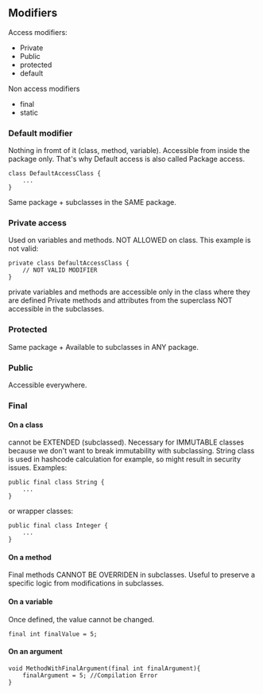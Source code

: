 






## Modifiers
Access modifiers:
* Private
* Public
* protected
* default

Non access modifiers
* final
* static

### Default modifier
Nothing in fromt of it (class, method, variable). 
Accessible from inside the package only.
That's why Default access is also called Package access. 
    
```
class DefaultAccessClass {
    ...
}
```
Same package + subclasses in the SAME package.

### Private access
Used on variables and methods. NOT ALLOWED on class.
This example is not valid:
```
private class DefaultAccessClass {
    // NOT VALID MODIFIER
}
```
private variables and methods are accessible only in the class where 
they are defined
Private methods and attributes from the superclass NOT accessible in the subclasses.

### Protected
Same package + Available to subclasses in ANY package.

### Public
Accessible everywhere.

### Final
#### On a class
cannot be EXTENDED (subclassed). Necessary for IMMUTABLE classes because we 
don't want to break immutability with subclassing. String class is used in 
hashcode calculation for example, so might result in security issues.
Examples:
```
public final class String {
    ...
}
```
or wrapper classes:
```
public final class Integer {
    ...
}
```

#### On a method
Final methods CANNOT BE OVERRIDEN in subclasses. Useful to preserve a specific logic from modifications
in subclasses.

#### On a variable
Once defined, the value cannot be changed.
```
final int finalValue = 5;
```

#### On an argument

```
void MethodWithFinalArgument(final int finalArgument){
    finalArgument = 5; //Compilation Error
}
```
